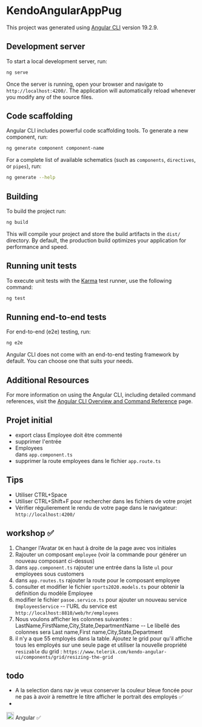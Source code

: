 # KendoAngularAppPug

This project was generated using [Angular CLI](https://github.com/angular/angular-cli) version 19.2.9.

## Development server

To start a local development server, run:

```bash
ng serve
```

Once the server is running, open your browser and navigate to `http://localhost:4200/`. The application will automatically reload whenever you modify any of the source files.

## Code scaffolding

Angular CLI includes powerful code scaffolding tools. To generate a new component, run:

```bash
ng generate component component-name
```

For a complete list of available schematics (such as `components`, `directives`, or `pipes`), run:

```bash
ng generate --help
```

## Building

To build the project run:

```bash
ng build
```

This will compile your project and store the build artifacts in the `dist/` directory. By default, the production build optimizes your application for performance and speed.

## Running unit tests

To execute unit tests with the [Karma](https://karma-runner.github.io) test runner, use the following command:

```bash
ng test
```

## Running end-to-end tests

For end-to-end (e2e) testing, run:

```bash
ng e2e
```

Angular CLI does not come with an end-to-end testing framework by default. You can choose one that suits your needs.

## Additional Resources

For more information on using the Angular CLI, including detailed command references, visit the [Angular CLI Overview and Command Reference](https://angular.dev/tools/cli) page.








## Projet initial
- export class Employee doit être commenté
- supprimer l'entrée <li class="nav"><a routerLink="/employees" routerLinkActive="active">Employees</a></li> dans `app.component.ts` 
- supprimer la route employees dans le fichier `app.route.ts` 




## Tips 

- Utiliser CTRL+Space
- Utiliser CTRL+Shift+F pour rechercher dans les fichiers de votre projet
- Vérifier régulierement le rendu de votre page dans le navigateur: `http://localhost:4200/`

## workshop ✅

1. Changer l'Avatar `DK` en haut à droite de la page avec vos initiales
2. Rajouter un composant `employee` (voir la commande pour générer un nouveau composant ci-dessus)
3. dans `app.component.ts` rajouter une entrée dans la liste `ul` pour employees sous customers 
4. dans `app.routes.ts` rajouter la route pour le composant employee
5. consulter et modifier le fichier `sports2020.models.ts` pour obtenir la définition du modèle Employee
6. modifier le fichier `pasoe.service.ts` pour ajouter un nouveau service `EmployeesService` -- l'URL du service est `http://localhost:8810/web/hr/employees`
7. Nous voulons afficher les colonnes suivantes : LastName,FirstName,City,State,DepartmentName -- Le libellé des colonnes sera Last name,First name,City,State,Department
8. il n'y a que 55 employés dans la table. Ajoutez le grid pour qu'il affiche tous les employés sur une seule page et utiliser la nouvelle propriété `resizable` du grid  : `https://www.telerik.com/kendo-angular-ui/components/grid/resizing-the-grid`


## todo
- A la selection dans nav je veux conserver la couleur bleue foncée pour ne pas à avoir à remettre le titre afficher le portrait des employés ✅  
-


<img src="https://img.icons8.com/ios-filled/50/000000/angularjs.png" width="20" /> Angular ✅